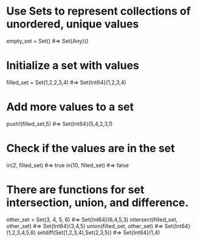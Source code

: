 # Use Sets to represent collections of unordered, unique values
empty_set = Set() #=> Set{Any}()
# Initialize a set with values
filled_set = Set(1,2,2,3,4) #=> Set{Int64}(1,2,3,4)

# Add more values to a set
push!(filled_set,5) #=> Set{Int64}(5,4,2,3,1)

# Check if the values are in the set
in(2, filled_set) #=> true
in(10, filled_set) #=> false

# There are functions for set intersection, union, and difference.
other_set = Set(3, 4, 5, 6) #=> Set{Int64}(6,4,5,3)
intersect(filled_set, other_set) #=> Set{Int64}(3,4,5)
union(filled_set, other_set) #=> Set{Int64}(1,2,3,4,5,6)
setdiff(Set(1,2,3,4),Set(2,3,5)) #=> Set{Int64}(1,4)
